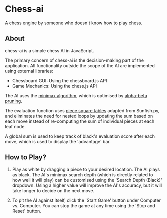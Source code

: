 # Chess-ai
A chess engine by someone who doesn't know how to play chess.

## About
chess-ai is a simple chess AI in JavaScript. 

The primary concern of chess-ai is the decision-making part of the application. All functionality outside the scope of the AI are implemented using external libraries:
- Chessboard GUI: Using the chessboard.js API
- Game Mechanics: Using the chess.js API

The AI uses the [minimax algorithm](https://en.wikipedia.org/wiki/Minimax), which is optimised by [alpha-beta pruning](https://en.wikipedia.org/wiki/Alpha%E2%80%93beta_pruning). 

The evaluation function uses [piece square tables](https://www.chessprogramming.org/Piece-Square_Tables) adapted from Sunfish.py, and eliminates the need for nested loops by updating the sum based on each move instead of re-computing the sum of individual pieces at each leaf node.

A global sum is used to keep track of black's evaluation score after each move, which is used to display the 'advantage' bar. 

## How to Play?

1. Play as white by dragging a piece to your desired location. The AI plays as black. The AI's minimax search depth (which is directly related to how well it will play) can be customised using the 'Search Depth (Black)' dropdown. Using a higher value will improve the AI's accuracy, but it will take longer to decide on the next move.

2. To pit the AI against itself, click the 'Start Game' button under Computer vs. Computer. You can stop the game at any time using the 'Stop and Reset' button.

